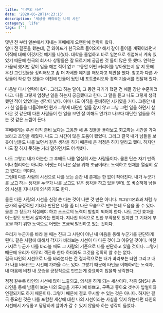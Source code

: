 ```yaml
---
title: '타인의 시선'
date: '2020-06-28T14:23:15'
description: '세상을 바라보는 나의 시선'
category: 'life'
tags: ['']
---
```


몇년 전 부터 일본에서 지내는 후배에게 오랜만에 연락이 왔다.  
얼마 전 결혼을 했는데, 곧 와이프가 한국으로 들어와야 해서 같이 들어올 계획이라면서 이직에 대해 이것저것 얘기를 나눴다. 대학을 졸업하고 바로 일본으로 취업해서 계속 있었기 때문에 한국의 회사나 상황들은 잘 모르기에 궁금한 것 들이 많은 듯 했다.
연락은 가끔씩 했지만 같이 일을 해본 적이 없고 그동안 어떤 커리어를 쌓아왔는지 알 지 못해 우선 그런것들을 정리해보고 좀 더 자세한 얘기를 해보자고 제안을 했다. 참고차 다른 사람들이 작성 한 것들과 이전에 만들어 뒀던 내 포트폴리오와 경력 기술서를 전달해 줬다.

다음날 다시 연락이 왔다. 그리고 하는 말이, 그 동안 자기가 했던 건 애들 장난 수준이었다고. 다들 그렇게 엄청난 일을 하는지 궁금했다고 한다. 그 말을 듣고 나도 그렇게 생각했던 적이 있었다는 생각이 났다. 아마 나도 이직을 준비하던 시기였을 거다. 그동안 내가 한 일들을 떠올려보면 뭔가 그렇게 대단한 일들 같지 않고 그냥 그런 일을 하면서 살아온 것 같은데 다른 사람들이 한 일을 보면 잘 이해도 안가고 나보다 대단한 일들을 하는 것 같은 느낌이 든다.

후배에게는 우선 이직 준비 보다는 그동안 해 온 것들을 돌아보고 회고하는 시간을 가져보라고 조언을 해줬다. 나도 그 시간이 많은 도움이 됐었다. 그리고 결국 내가 남들을 보듯이 남들도 나를 보면서 같은 생각을 하기 때문에 큰 걱정은 하지 말라고 했다. 하지만 나도 잘 하지 못하는 거라 말하면서도 어색했다.

나도 그렇고 내가 아는한 그 후배도 나름 열심히 사는 사람들이다. 물론 단순 자기 만족이나 합리화는 아니다. 어쨋든 더 나은 삶을 위해 조금이라도 노력하고 현재를 열심히 살고 있다는 의미다.  
그런데 다른 사람의 시선으로 나를 보는 순간 내 존재는 한 없이 작아진다. 내가 누군가를 보고 하는 생각을 누군가 나를 보고도 같은 생각을 하고 있을 텐데. 또 비슷하게 남들의 시선을 지나치게 의식하기도 한다.

물론 다른 사람의 시선을 신경 쓴 다는 것이 나쁜 것 만은 아니다. `피그말리온`효과 처럼 누군가의 긍정적인 기대나 판단은 나를 좀 더 나은 모습으로 만드는데 도움을 줄 수 있다. 물론 그 정도가 적절해야 하고 스스로의 노력이 받침이 되어야 한다. 나도 그런 효과를 어느정도 보면서 살아가는 편이다. 지나친 의식으로 인한 부작용도 있지만 그 기대에 부응을 하기 위한 노력으로 어쨋든 조금씩 발전하고 있는 것이다.

우리가 누군가를 바라 볼 때는 진짜 그 사람이 아닌 내 마음을 통해 누군가를 판단하게 된다. 같은 사람에 대해서 각자가 바라보는 시선이 다 다른 것이 그 이유일 것이다. 마찬가지로 누군가 나를 바라볼 때도 그 사람의 기준으로 나를 판단하고 있을 것이다. 그렇기 때문에 우리가 아무리 객관화 한다 하더라도 그것을 정확히 알 수는 없다.  
결국 타인의 시선으로 나를 바라본다는 건 결과적으로는 내가 바라보는 타인 그리고 내가 나를 바라보는 시선에 가까울 수도 있다. 그렇기 때문에 타인을 이해하려는 노력과, 내 마음에 비친 내 모습을 긍정적으로 만드는게 중요하지 않을까 생각한다.

점점 갈수록 타인의 시선에 많이 노출되고, 의식을 하게 되는 세상이다. 각종 SNS나 온라인을 통해 남들이 보는 나의 모습을 가꾸기에 바쁘고, 구독과 좋아요 갯수가 밥벌이와 연결되기도 하기 때문이다.
그렇기 때문에 결코 무시할 수 있는 것은 아니다. 하지만 결국 중요한 것은 나를 포함한 세상에 대한 나의 시선이라는 사실을 잊지 않는다면 타인의 시선에서 자유롭고 당당하게 살아가 갈 수 있지 않을까 하는 생각이 들었다.
